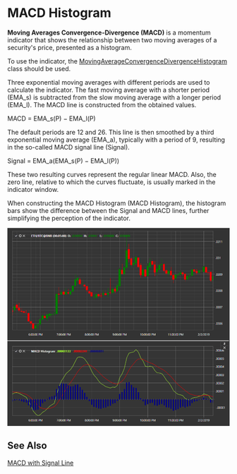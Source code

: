 # MACD Histogram

**Moving Averages Convergence-Divergence (MACD)** is a momentum indicator that shows the relationship between two moving averages of a security's price, presented as a histogram.

To use the indicator, the [MovingAverageConvergenceDivergenceHistogram](xref:StockSharp.Algo.Indicators.MovingAverageConvergenceDivergenceHistogram) class should be used.

Three exponential moving averages with different periods are used to calculate the indicator. The fast moving average with a shorter period (EMA_s) is subtracted from the slow moving average with a longer period (EMA_l). The MACD line is constructed from the obtained values.

MACD = EMA_s(P) − EMA_l(P)

The default periods are 12 and 26. This line is then smoothed by a third exponential moving average (EMA_a), typically with a period of 9, resulting in the so-called MACD signal line (Signal).

Signal = EMA_a(EMA_s(P) − EMA_l(P))

These two resulting curves represent the regular linear MACD. Also, the zero line, relative to which the curves fluctuate, is usually marked in the indicator window.

When constructing the MACD Histogram (MACD Histogram), the histogram bars show the difference between the Signal and MACD lines, further simplifying the perception of the indicator.

![IndicatorMovingAverageConvergenceDivergenceHistogram](../images/IndicatorMovingAverageConvergenceDivergenceHistogram.png)

## See Also

[MACD with Signal Line](IndicatorMovingAverageConvergenceDivergenceSignal.md)